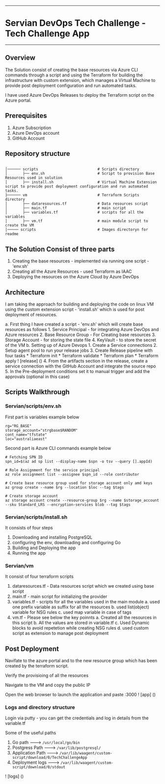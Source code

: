 ***
# Servian DevOps Tech Challenge - Tech Challenge App

***
## Overview

The Solution consist of creating the base resources via Azure CLI commands through a script and using the Terraform for building the infrastructure with custom extension, which manages a Virtual Machine to provide post deployment configuration and run automated tasks.

I have used Azure DevOps Releases to deploy the Terraform script on the Azure portal.
 
## Prerequisites

1. Azure Subscription
2. Azure DevOps account
3. GitHub Account

## Repository structure
````

│────── scripts                           # Scripts directory 
│       ├── env.sh                        # Script to provision Base Resources used in solution
│       ├── install.sh                    # Virtual Machine Extension script to provide post deployment configuration and run automated tasks.
├────── vm                                # Terraform Scripts directory 
│       ├── dataresources.tf              # Data resources script
│       ├── main.tf                       # main script 
│       ├── variables.tf                  # scripts for all the variables
│       ├── vm.tf                         # main module script to create the VM
│───── scripts                            # Images directoryn for readme
````

## The Solution Consist of three parts
1. Creating the base resources - implemented via running one script - 'env.sh'
2. Creating all the Azure Resources - used Terraform as IAAC
3. Deploying the resources on the Azure Cloud by Azure DevOps 

## Architecture  

I am taking the approach for building and deploying the code on linux VM using the custom extension script - 'install.sh' which is used for post deployment of resources.

a. First thing  I have created a script - 'env.sh' which will create base resources as follows 
    1. Service Principal - for integrating Azure DevOps and Azure resources
    2. Base Resource Group - For Creating base resources
    3. Storage Account - for storing the state file
    4. KeyVault - to store the secret of the VM
b. Setting up of Azure Devops
    1. Create a Service connections
    2. Setup agent pool to run your release jobs
    3. Create Release pipeline with four tasks
        * Terraform init
        * Terraform validate
        * Terraform plan
        * Terraform apply
        ! [release] ()
    4. From the artifacts section in the release, create a service connection with the GitHub Account and integrate the source repo
    5. In the Pre-deployment conditions set it to manual trigger and add the approvals (optional in this case)   

## Scripts Walkthrough

### Servian/scripts/env.sh

First part is variables
example below

```
rg="RG_BASE"
storage_account="strgbase$RANDOM"
cont_name="tfstate"
loc="australiaeast"
``` 
Second part is Azure CLI commands
example below

```
# Fetching SPN ID
spn_id=$(az ad sp list --display-name $spn -o tsv --query [].appId)

# Role Assignment for the service principal
az role assignment list --assignee $spn_id --role contributor

# Create base resource group used for storage account only amd keys
az group create --name $rg --location $loc --tag $tags
 
# Create storage account
az storage account create --resource-group $rg --name $storage_account --sku Standard_LRS --encryption-services blob --tag $tags
```

### Servian/scripts/install.sh

It consists of four steps
1. Downloading and installing PostgreSQL
2. configuring the env, downloading and configuring Go
3. Building and Deploying the app
4. Running the app

### Servian/vm

It consist of four terraform scripts
1.  dataresources.tf - Data resources script which we created using base script
2.  main.tf - main script for initializing the provider                     
3.  variables.tf - scripts for all the variables used in the main module
    a. used one prefix variable as suffix for all the resources
    b. used list(object) variable for NSG rules
    c. used map variable in case of tags
4.  vm.tf - Please see below the key poinnts 
    a. Created all the resources in this script
    b. All the values are stored in variable.tf
    c. Used Dynamic blocks to avoid repetetion while creating NSG rules
    d. used custom script as extension to manage post deployment


## Post Deployment

Navifate to the azure portal and to the new resource group which has been created by the terraform script.

Verify the provisioing of all the resources

Navigate to the VM and copy the public IP

Open the web browser to launch the application and paste <public ip>:3000
! [app] ()

### Logs and directory structure

Login via putty - you can get the credentials and log in details from the variable.tf

Some of the useful paths

1. Go path --->             ``/usr/local/go/bin``
2. Postgress Path --->      ``/var/lib/postgresql/``
3. Application Path --->    ``/var/lib/waagent/custom-script/download/0/TechChallengeApp``
4. Deployment logs  --->    ``/var/lib/waagent/custom-script/download/0/stdout``

! [logs] ()